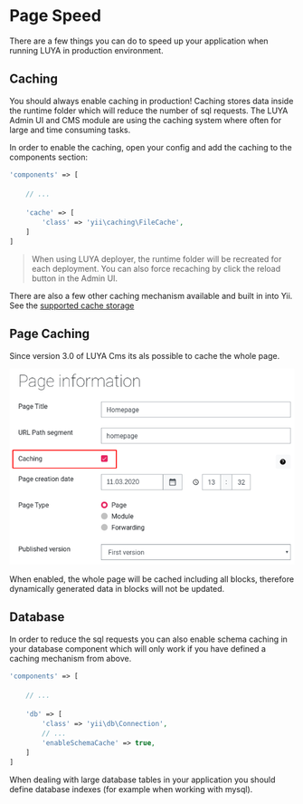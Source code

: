 # Page Speed

There are a few things you can do to speed up your application when running LUYA in production environment.

## Caching

You should always enable caching in production! Caching stores data inside the runtime folder which will reduce the number of sql requests. The LUYA Admin UI and CMS module are using the caching system where often for large and time consuming tasks.

In order to enable the caching, open your config and add the caching to the components section:

```php
'components' => [

    // ...
    
    'cache' => [
        'class' => 'yii\caching\FileCache',
    ]
]
```

> When using LUYA deployer, the runtime folder will be recreated for each deployment. You can also force recaching by click the reload button in the Admin UI.

There are also a few other caching mechanism available and built in into Yii. See the [supported cache storage](http://www.yiiframework.com/doc-2.0/guide-caching-data.html#supported-cache-storage)

## Page Caching

Since version 3.0 of LUYA Cms its als possible to cache the whole page.

![CMS Page Caching](https://raw.githubusercontent.com/luyadev/luya/master/docs/guide/img/page-caching.png "CMS Page Caching")

When enabled, the whole page will be cached including all blocks, therefore dynamically generated data in blocks will not be updated.

## Database

In order to reduce the sql requests you can also enable schema caching in your database component which will only work if you have defined a caching mechanism from above.

```php
'components' => [

    // ...
    
    'db' => [
        'class' => 'yii\db\Connection',
        // ...
        'enableSchemaCache' => true,
    ]
]
```

When dealing with large database tables in your application you should define database indexes (for example when working with mysql).
